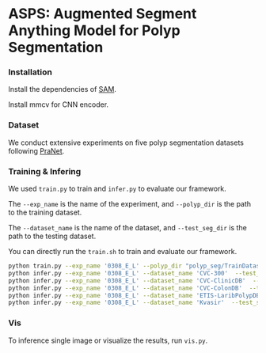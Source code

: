 # ASPS: Augmented Segment Anything Model for Polyp Segmentation

### Installation

Install the dependencies of [SAM](https://github.com/facebookresearch/segment-anything).

Install mmcv for CNN encoder. 

### Dataset

We conduct extensive experiments on five polyp segmentation datasets
following [PraNet](https://github.com/DengPingFan/PraNet). 

### Training & Infering

We used `train.py` to train and `infer.py` to evaluate our framework. 

The `--exp_name` is the name of the experiment, and `--polyp_dir` is the path to the training dataset.

The `--dataset_name` is the name of the dataset, and `--test_seg_dir` is the path to the testing dataset.

You can directly run the `train.sh` to train and evaluate our framework. 

```bash
python train.py --exp_name '0308_E_L' --polyp_dir "polyp_seg/TrainDataset/"
python infer.py --exp_name '0308_E_L' --dataset_name 'CVC-300'  --test_seg_dir "polyp_seg/TestDataset/CVC-300/"   
python infer.py --exp_name '0308_E_L' --dataset_name 'CVC-ClinicDB'  --test_seg_dir "polyp_seg/TestDataset/CVC-ClinicDB/"   
python infer.py --exp_name '0308_E_L' --dataset_name 'CVC-ColonDB'  --test_seg_dir "polyp_seg/TestDataset/CVC-ColonDB/"   
python infer.py --exp_name '0308_E_L' --dataset_name 'ETIS-LaribPolypDB'  --test_seg_dir "polyp_seg/TestDataset/ETIS-LaribPolypDB/"   
python infer.py --exp_name '0308_E_L' --dataset_name 'Kvasir'  --test_seg_dir "polyp_seg/TestDataset/Kvasir/"   
```

### Vis

To inference single image or visualize the results, run `vis.py`.